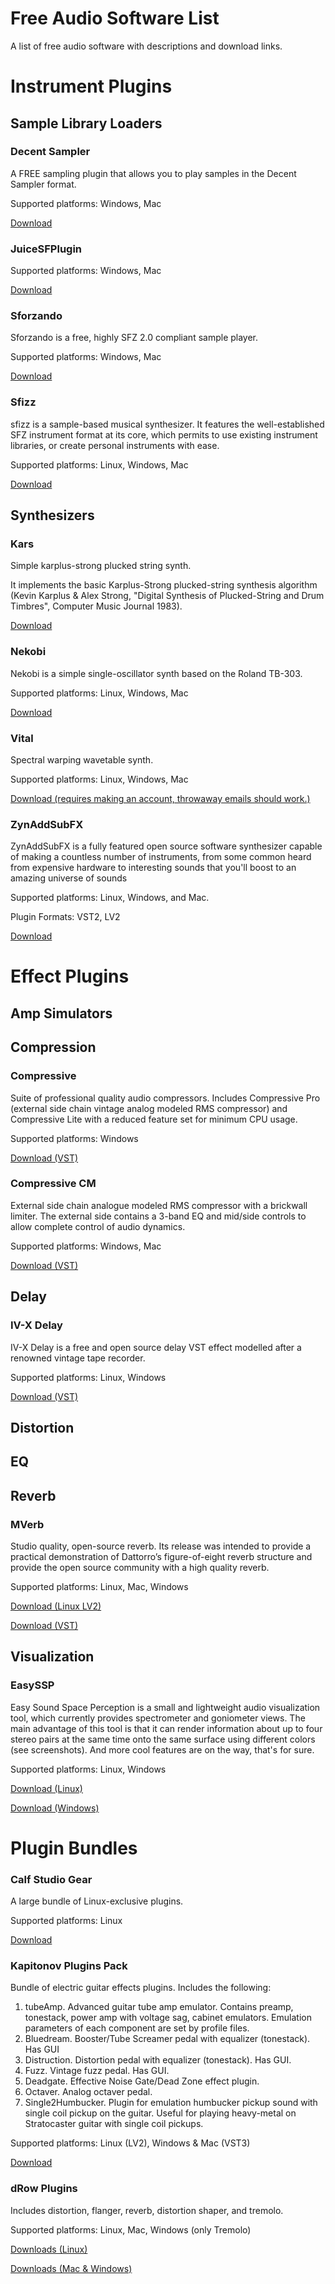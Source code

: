 # Free Audio Software List
A list of free audio software with descriptions and download links.

# Instrument Plugins

## Sample Library Loaders

### Decent Sampler

A FREE sampling plugin that allows you to play samples in the Decent Sampler format.

Supported platforms: Windows, Mac

[Download](https://www.decentsamples.com/product/decent-sampler-plugin/)

### JuiceSFPlugin

Supported platforms: Windows, Mac

[Download](https://github.com/Birch-san/juicysfplugin/releases/tag/3.1.0)

### Sforzando

Sforzando is a free, highly SFZ 2.0 compliant sample player.

Supported platforms: Windows, Mac

[Download](https://plogue.com/downloads.html)

### Sfizz

sfizz is a sample-based musical synthesizer. It features the well-established SFZ instrument format at its core, which permits to use existing instrument libraries, or create personal instruments with ease.

Supported platforms: Linux, Windows, Mac

[Download](https://sfz.tools/sfizz/downloads)

## Synthesizers

### Kars

Simple karplus-strong plucked string synth.

It implements the basic Karplus-Strong plucked-string synthesis algorithm (Kevin Karplus & Alex Strong, "Digital Synthesis of Plucked-String and Drum Timbres", Computer Music Journal 1983).

[Download](https://distrho.sourceforge.io/plugins.php)

### Nekobi

Nekobi is a simple single-oscillator synth based on the Roland TB-303.

Supported platforms: Linux, Windows, Mac

[Download](https://distrho.sourceforge.io/plugins.php)

### Vital

Spectral warping wavetable synth.

Supported platforms: Linux, Windows, Mac

[Download (requires making an account, throwaway emails should work.)](https://vital.audio/)

### ZynAddSubFX

ZynAddSubFX is a fully featured open source software synthesizer capable of making a countless number of instruments, from some common heard from expensive hardware to interesting sounds that you'll boost to an amazing universe of sounds

Supported platforms: Linux, Windows, and Mac.

Plugin Formats: VST2, LV2

[Download](https://zynaddsubfx.sourceforge.io/download.html)

# Effect Plugins

## Amp Simulators

## Compression

### Compressive

Suite of professional quality audio compressors. Includes Compressive Pro (external side chain vintage analog modeled RMS compressor) and Compressive Lite with a reduced feature set for minimum CPU usage.

Supported platforms: Windows

[Download (VST)](https://rekkerd.org/martin-eastwood-audio-free-plugins/)

### Compressive CM

External side chain analogue modeled RMS compressor with a brickwall limiter. The external side contains a 3-band EQ and mid/side controls to allow complete control of audio dynamics.

Supported platforms: Windows, Mac

[Download (VST)](https://rekkerd.org/martin-eastwood-audio-free-plugins/)

## Delay

### IV-X Delay

IV-X Delay is a free and open source delay VST effect modelled after a renowned vintage tape recorder.

Supported platforms: Linux, Windows

[Download (VST)](https://github.com/qbroquetas/IV-XDelay/releases/tag/v1.0.0)

## Distortion

## EQ

## Reverb

### MVerb

Studio quality, open-source reverb. Its release was intended to provide a practical demonstration of Dattorro’s figure-of-eight reverb structure and provide the open source community with a high quality reverb.

Supported platforms: Linux, Mac, Windows

[Download (Linux LV2)](https://distrho.sourceforge.io/ports.php)

[Download (VST)](https://rekkerd.org/martin-eastwood-audio-free-plugins/)

## Visualization

### EasySSP

Easy Sound Space Perception is a small and lightweight audio visualization tool, which currently provides spectrometer and goniometer views. The main advantage of this tool is that it can render information about up to four stereo pairs at the same time onto the same surface using different colors (see screenshots). And more cool features are on the way, that's for sure. 

Supported platforms: Linux, Windows

[Download (Linux)](https://distrho.sourceforge.io/ports.php)

[Download (Windows)](https://au.tomatl.org/)

# Plugin Bundles

### Calf Studio Gear

A large bundle of Linux-exclusive plugins.

Supported platforms: Linux

[Download](https://calf-studio-gear.org/)

### Kapitonov Plugins Pack

Bundle of electric guitar effects plugins. Includes the following:

1) tubeAmp. Advanced guitar tube amp emulator. Contains preamp, tonestack, power amp with voltage sag, cabinet emulators. Emulation parameters of each component are set by profile files.
2) Bluedream. Booster/Tube Screamer pedal with equalizer (tonestack). Has GUI
3) Distruction. Distortion pedal with equalizer (tonestack). Has GUI.
4) Fuzz. Vintage fuzz pedal. Has GUI.
5) Deadgate. Effective Noise Gate/Dead Zone effect plugin.
6) Octaver. Analog octaver pedal.
7) Single2Humbucker. Plugin for emulation humbucker pickup sound with single coil pickup on the guitar. Useful for playing heavy-metal on Stratocaster guitar with single coil pickups.

Supported platforms: Linux (LV2), Windows & Mac (VST3)

[Download](https://kpp-tubeamp.com/downloads)

### dRow Plugins 

Includes distortion, flanger, reverb, distortion shaper, and tremolo.

Supported platforms: Linux, Mac, Windows (only Tremolo)

[Downloads (Linux)](https://distrho.sourceforge.io/ports.php)

[Downloads (Mac & Windows)](http://www.drowaudio.co.uk/products.php)
